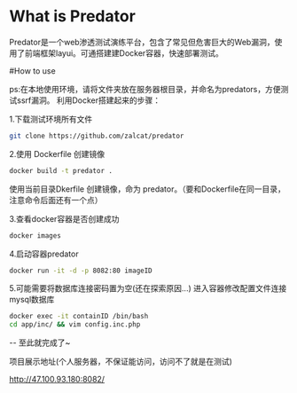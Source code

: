 # What is Predator

Predator是一个web渗透测试演练平台，包含了常见但危害巨大的Web漏洞，使用了前端框架layui。可通搭建建Docker容器，快速部署测试。




#How to use

ps:在本地使用环境，请将文件夹放在服务器根目录，并命名为predators，方便测试ssrf漏洞。
利用Docker搭建起来的步骤：

1.下载测试环境所有文件

```Bash
git clone https://github.com/zalcat/predator
```

2.使用 Dockerfile 创建镜像
```Bash
docker build -t predator .
```
使用当前目录Dkerfile 创建镜像，命为 predator。（要和Dockerfile在同一目录，注意命令后面还有一个点）

3.查看docker容器是否创建成功
```Bash
docker images
```

4.启动容器predator
```Bash
docker run -it -d -p 8082:80 imageID
```

5.可能需要将数据库连接密码置为空(还在探索原因...)
进入容器修改配置文件连接mysql数据库
```Bash
docker exec -it containID /bin/bash
cd app/inc/ && vim config.inc.php
```


-- 至此就完成了~


项目展示地址(个人服务器，不保证能访问，访问不了就是在测试)

http://47.100.93.180:8082/




